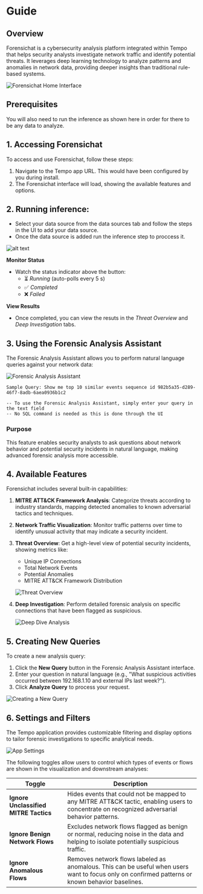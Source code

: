 # Guide

## Overview
Forensichat is a cybersecurity analysis platform integrated within Tempo that helps security analysts investigate network traffic and identify potential threats. It leverages deep learning technology to analyze patterns and anomalies in network data, providing deeper insights than traditional rule-based systems.

![Forensichat Home Interface](./assets/forensichatHome.png)

## Prerequisites
You will also need to run the inference as shown here in order for there to be any data to analyze.

## 1. Accessing Forensichat

To access and use Forensichat, follow these steps:

1. Navigate to the Tempo app URL. This would have been configured by you during install.
2. The Forensichat interface will load, showing the available features and options.


## 2. Running inference:

- Select your data source from the data sources tab and follow the steps in the UI to add your data source. 
- Once the data source is added run the inference step to proccess it. 


![alt text](assets/ForensichatExecConsole.png)


**Monitor Status**  
   - Watch the status indicator above the button:  
     - ⏳ *Running* (auto-polls every 5 s)  
     - ✅ *Completed*  
     - ❌ *Failed*

**View Results**  
   - Once completed, you can view the resuts in the *Threat Overview*  and *Deep Investigation* tabs.

## 3. Using the Forensic Analysis Assistant

The Forensic Analysis Assistant allows you to perform natural language queries against your network data:

![Forensic Analysis Assistant](./assets/ForensicQuery.png)

`Sample Query: Show me top 10 similar events sequence id 982b5a35-d289-46f7-8adb-6aea0936b1c2`

```
-- To use the Forensic Analysis Assistant, simply enter your query in the text field
-- No SQL command is needed as this is done through the UI
```

### Purpose
This feature enables security analysts to ask questions about network behavior and potential security incidents in natural language, making advanced forensic analysis more accessible.

## 4. Available Features

Forensichat includes several built-in capabilities:

1. **MITRE ATT&CK Framework Analysis**: Categorize threats according to industry standards, mapping detected anomalies to known adversarial tactics and techniques.

2. **Network Traffic Visualization**: Monitor traffic patterns over time to identify unusual activity that may indicate a security incident.

3. **Threat Overview**: Get a high-level view of potential security incidents, showing metrics like:
   - Unique IP Connections
   - Total Network Events
   - Potential Anomalies
   - MITRE ATT&CK Framework Distribution
   
   ![Threat Overview](./assets/threatoverview.png)

4. **Deep Investigation**: Perform detailed forensic analysis on specific connections that have been flagged as suspicious.
   
   ![Deep Dive Analysis](./assets/DeepDive.png)

## 5. Creating New Queries

To create a new analysis query:

1. Click the **New Query** button in the Forensic Analysis Assistant interface.
2. Enter your question in natural language (e.g., "What suspicious activities occurred between 192.168.1.10 and external IPs last week?").
3. Click **Analyze Query** to process your request.

![Creating a New Query](./assets/ForensicQuery.png)

## 6. Settings and Filters
The Tempo application provides customizable filtering and display options to tailor forensic investigations to specific analytical needs.

![App Settings](./assets/ForensicSettings.png)

The following toggles allow users to control which types of events or flows are shown in the visualization and downstream analyses:

| Toggle | Description |
|--------|-------------|
| **Ignore Unclassified MITRE Tactics** | Hides events that could not be mapped to any MITRE ATT&CK tactic, enabling users to concentrate on recognized adversarial behavior patterns. |
| **Ignore Benign Network Flows** | Excludes network flows flagged as benign or normal, reducing noise in the data and helping to isolate potentially suspicious traffic. |
| **Ignore Anomalous Flows** | Removes network flows labeled as anomalous. This can be useful when users want to focus only on confirmed patterns or known behavior baselines. |


